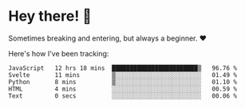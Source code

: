 # Hey there! 👋
Sometimes breaking and entering, but always a beginner. ❤️

Here's how I've been tracking:
<!--START_SECTION:waka-->

```text
JavaScript   12 hrs 18 mins  ████████████████████████▒   96.76 %
Svelte       11 mins         ▒░░░░░░░░░░░░░░░░░░░░░░░░   01.49 %
Python       8 mins          ▒░░░░░░░░░░░░░░░░░░░░░░░░   01.10 %
HTML         4 mins          ░░░░░░░░░░░░░░░░░░░░░░░░░   00.59 %
Text         0 secs          ░░░░░░░░░░░░░░░░░░░░░░░░░   00.06 %
```

<!--END_SECTION:waka-->
